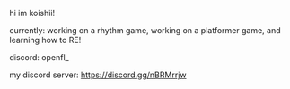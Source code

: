 hi im koishii!

currently: working on a rhythm game, working on a platformer game, and learning how to RE!

discord: openfl_

my discord server: https://discord.gg/nBRMrrjw
